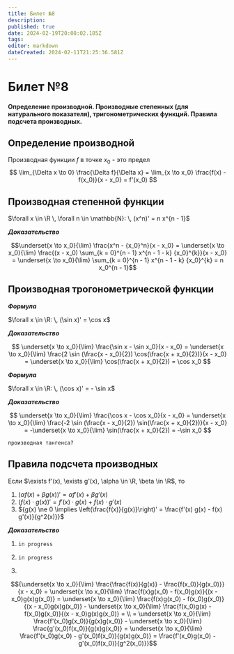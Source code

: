```yaml
---
title: Билет №8
description: 
published: true
date: 2024-02-19T20:08:02.185Z
tags: 
editor: markdown
dateCreated: 2024-02-11T21:25:36.581Z
---
```


# Билет №8
#### Определение производной. Производные степенных (для натурального показателя), тригонометрических функций. Правила подсчета производных.

## Определение производной

Производная функции $f$ в точке $x_0$ - это предел
$$
\lim_{\Delta x \to 0} \frac{\Delta f}{\Delta x} = \lim_{x \to x_0} \frac{f(x) - f(x_0)}{x - x_0} = f'(x_0)
$$

## Производная степенной функции

$\forall x \in \R \, \forall n \in \mathbb{N}: \, (x^n)' = n x^{n - 1}$

***Доказательство***

$$\underset{x \to x_0}{\lim} \frac{x^n - {x_0}^n}{x - x_0} = \underset{x \to x_0}{\lim} \frac{(x - x_0) \sum_{k = 0}^{n - 1} x^{n - 1 - k} {x_0}^{k}}{x - x_0} = \underset{x \to x_0}{\lim} \sum_{k = 0}^{n - 1} x^{n - 1 - k} {x_0}^{k} = n x_0^{n - 1}$$

## Производная трогонометрической функции

***Формула***

$\forall x \in \R: \, (\sin x)' = \cos x$

***Доказательство***

$$
\underset{x \to x_0}{\lim} \frac{\sin x - \sin x_0}{x - x_0} = \underset{x \to x_0}{\lim} \frac{2 \sin (\frac{x - x_0}{2}) \cos(\frac{x + x_0}{2})}{x - x_0} = \underset{x \to x_0}{\lim} \cos(\frac{x + x_0}{2}) = \cos x_0
$$

***Формула***

$\forall x \in \R: \, (\cos x)' = - \sin x$

***Доказательство***

$$
\underset{x \to x_0}{\lim} \frac{\cos x - \cos x_0}{x - x_0} = \underset{x \to x_0}{\lim} \frac{-2 \sin (\frac{x - x_0}{2}) \sin(\frac{x + x_0}{2})}{x - x_0} = -\underset{x \to x_0}{\lim} \sin(\frac{x + x_0}{2}) = -\sin x_0
$$

`производная тангенса?`

## Правила подсчета производных

Если $\exists f'(x), \exists g'(x), \alpha \in \R, \beta \in \R$, то

1) $(\alpha f(x) + \beta g(x))' = \alpha f'(x) + \beta g'(x)$
2) $(f(x) \cdot g(x))' = f'(x) \cdot g(x) + f(x) \cdot g'(x)$
3) ${g(x) \ne 0 \implies \left(\frac{f(x)}{g(x)}\right)' = \frac{f'(x) g(x) - f(x) g'(x)}{g^2(x)}}$

***Доказательство***

1) `in progress`
2) `in progress`

3) 
$${\underset{x \to x_0}{\lim} \frac{\frac{f(x)}{g(x)} - \frac{f(x_0)}{g(x_0)}}{x - x_0} = \underset{x \to x_0}{\lim} \frac{f(x)g(x_0) - f(x_0)g(x)}{(x - x_0)g(x)g(x_0)} = \underset{x \to x_0}{\lim} \frac{f(x)g(x_0) - f(x_0)g(x_0)}{(x - x_0)g(x)g(x_0)} - \underset{x \to x_0}{\lim} \frac{f(x_0)g(x) - f(x_0)g(x_0)}{(x - x_0)g(x)g(x_0)} = \\ = \underset{x \to x_0}{\lim} \frac{f'(x_0)g(x_0)}{g(x)g(x_0)} - \underset{x \to x_0}{\lim} \frac{g'(x_0)f(x_0)}{g(x)g(x_0)} = \underset{x \to x_0}{\lim} \frac{f'(x_0)g(x_0) - g'(x_0)f(x_0)}{g(x)g(x_0)} = \frac{f'(x_0)g(x_0) - g'(x_0)f(x_0)}{g^2(x_0)}}$$